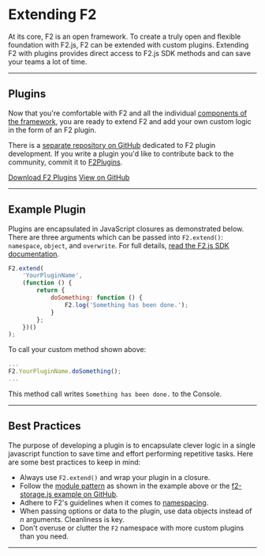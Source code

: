 # Extending F2

<p class="lead">At its core, F2 is an open framework. To create a truly open and flexible foundation with F2.js, F2 can be extended with custom plugins. Extending F2 with plugins provides direct access to F2.js SDK methods and can save your teams a lot of time.</p>

---

## Plugins

Now that you're comfortable with F2 and all the individual [components of the framework](about-f2.html#framework), you are ready to extend F2 and add your own custom logic in the form of an F2 plugin.

There is a [separate repository on GitHub](https://github.com/OpenF2/F2Plugins) dedicated to F2 plugin development. If you write a plugin you'd like to contribute back to the community, commit it to [F2Plugins](https://github.com/OpenF2/F2Plugins).

<a href="https://github.com/OpenF2/F2Plugins/zipball/master" class="btn btn-primary">Download F2 Plugins</a> <a href="https://github.com/OpenF2/F2Plugins/" class="btn" target="_blank">View on GitHub</a>

---

## Example Plugin

Plugins are encapsulated in JavaScript closures as demonstrated below. There are three arguments which can be passed into `F2.extend()`: `namespace`, `object`, and `overwrite`. For full details, [read the F2.js SDK documentation](../sdk/docs/classes/F2.html#method_extend).

```javascript
F2.extend(
	'YourPluginName',
	(function () {
		return {
			doSomething: function () {
				F2.log('Something has been done.');
			}
		};
	})()
);
```

To call your custom method shown above:

```javascript
...
F2.YourPluginName.doSomething();
...
```

This method call writes `Something has been done.` to the Console.

---

## Best Practices

The purpose of developing a plugin is to encapsulate clever logic in a single javascript function to save time and effort performing repetitive tasks. Here are some best practices to keep in mind:

- Always use `F2.extend()` and wrap your plugin in a closure.
- Follow the [module pattern](app-development.html#module-pattern) as shown in the example above or the [f2-storage.js example on GitHub](https://github.com/OpenF2/F2Plugins/blob/master/f2-storage.js).
- Adhere to F2's guidelines when it comes to [namespacing](app-development.html#namespacing).
- When passing options or data to the plugin, use data objects instead of _n_ arguments. Cleanliness is key.
- Don't overuse or clutter the `F2` namespace with more custom plugins than you need.

---
